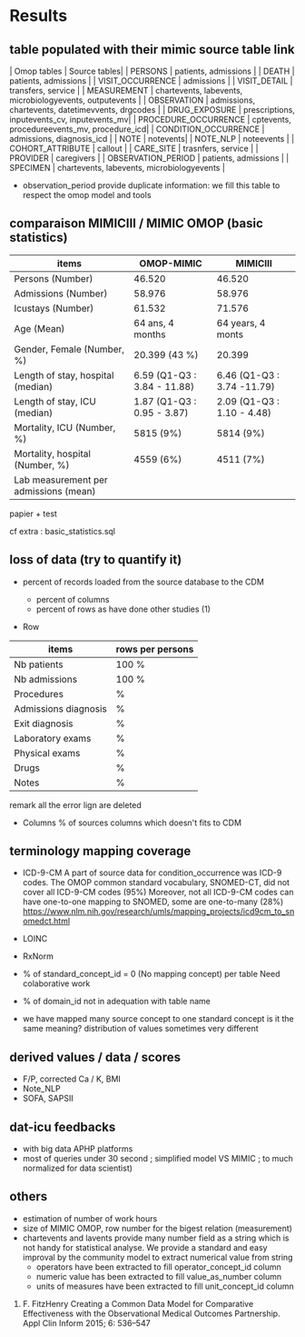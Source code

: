 # Results

## table populated with their mimic source table link
| Omop tables    	| Source tables|
| PERSONS 		| patients, admissions |
| DEATH 		| patients, admissions |
| VISIT_OCCURRENCE 	| admissions |
| VISIT_DETAIL 		| transfers, service |
| MEASUREMENT 		| chartevents, labevents, microbiologyevents, outputevents |
| OBSERVATION 		| admissions, chartevents, datetimevvents, drgcodes |
| DRUG_EXPOSURE 	| prescriptions, inputevents_cv, inputevents_mv|
| PROCEDURE_OCCURRENCE 	| cptevents, procedureevents_mv, procedure_icd|
| CONDITION_OCCURRENCE 	| admissions, diagnosis_icd |
| NOTE 			| notevents|
| NOTE_NLP 		| noteevents |
| COHORT_ATTRIBUTE 	| callout |
| CARE_SITE 		| trasnfers, service |
| PROVIDER 		| caregivers |
| OBSERVATION_PERIOD 	| patients, admissions |
| SPECIMEN 	 	| chartevents, labevents, microbiologyevents |

- observation_period provide duplicate information: we fill this table to respect the omop model and tools

## comparaison MIMICIII / MIMIC OMOP (basic statistics)

| items					|OMOP-MIMIC 			| MIMICIII |
|---------------------------------------|-------------------------------|----------|
| Persons (Number) 			| 46.520 			| 46.520 |
| Admissions (Number) 			| 58.976 			| 58.976 |
| Icustays (Number)   			| 61.532 			| 71.576 |
| Age (Mean)  				| 64 ans, 4 months 		| 64 years, 4 monts |
| Gender, Female (Number, %) 	       	| 20.399 (43 %)               	| 20.399 |
| Length of stay, hospital (median) 	| 6.59 (Q1-Q3 : 3.84 - 11.88) 	| 6.46 (Q1-Q3 : 3.74 -11.79) |
| Length of stay, ICU (median)      	| 1.87 (Q1-Q3 : 0.95 - 3.87)  	| 2.09 (Q1-Q3 : 1.10 - 4.48) |
| Mortality, ICU (Number, %)        	| 5815 (9%)                   	| 5814 (9%) |
| Mortality, hospital (Number, %)   	| 4559 (6%)                   	| 4511 (7%) |
| Lab measurement per admissions (mean) |                    		|  |

papier + test

cf extra : basic_statistics.sql

## loss of data (try to quantify it)
- percent of records loaded from the source database to the CDM 
    - percent of columns
    - percent of rows
  as have done other studies (1) 

- Row
 
| items                             |rows per persons|
|-----------------------------------|----------------|
| Nb patients                       | 100 % |
| Nb admissions                     | 100 % |
| Procedures                        |  % |
| Admissions diagnosis              |  % |
| Exit diagnosis                    |  % |
| Laboratory exams                  |  % |
| Physical exams                    |  % |
| Drugs                             |  % |
| Notes                             |  % |

remark all the error lign are deleted

- Columns
% of sources columns which doesn't fits to CDM

## terminology mapping coverage
- ICD-9-CM 
   A part of source data for condition_occurrence was ICD-9 codes. 
   The OMOP common standard vocabulary, SNOMED-CT, did not cover all ICD-9-CM codes (95%)
   Moreover, not all ICD-9-CM codes can have one-to-one mapping to SNOMED, some are one-to-many (28%)
   https://www.nlm.nih.gov/research/umls/mapping_projects/icd9cm_to_snomedct.html
- LOINC
- RxNorm

- % of standard_concept_id = 0 (No mapping concept) per table
Need colaborative work

- % of domain_id not in adequation with table name 

- we have mapped  many source concept to one standard concept
  is it the same meaning? distribution of values sometimes very different

## derived values / data / scores
- F/P, corrected Ca / K, BMI
- Note_NLP
- SOFA, SAPSII

## dat-icu feedbacks 
- with big data APHP platforms
- most of queries under 30 second ; simplified model VS MIMIC ; to much normalized for data scientist)

## others
- estimation of number of work hours
- size of MIMIC OMOP, row number for the bigest relation (measurement)
- chartevents and lavents provide many number field as a string which is not handy for statistical analyse. We provide a standard and easy improval by the community model to extract numerical value from string
	- operators have been extracted to fill operator_concept_id column
	- numeric value has been extracted to fill value_as_number column
	- units of measures have been extracted to fill unit_concept_id column

1. F. FitzHenry Creating a Common Data Model for Comparative Effectiveness with the Observational Medical Outcomes Partnership. Appl Clin Inform 2015; 6: 536–547






	




